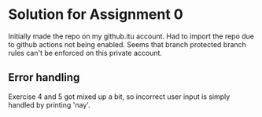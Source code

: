 # Solution for Assignment 0

Initially made the repo on my github.itu account. Had to import the repo due to github actions not being enabled.
Seems that branch protected branch rules can't be enforced on this private account.

## Error handling

Exercise 4 and 5 got mixed up a bit, so incorrect user input is simply handled by printing 'nay'.